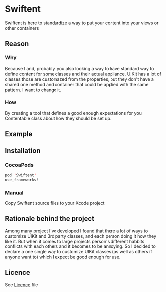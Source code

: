 # Swiftent
Swiftent is here to standardize a way to put your content into your views or other containers

## Reason
### Why
Because I and, probably, you also looking a way to have standard way to define content for some classes and their actual appliance.
UIKit has a lot of classes those are customazed from the properties, but they don't have a shared one method and container that could be applied with the same pattern. I want to change it.

### How
By creating a tool that defines a good enough expectations for you Contentable class about how they should be set up.

## Example


## Installation


### CocoaPods
```swift
pod 'Swiftent'
use_frameworks!
```

### Manual
Copy Swiftent source files to your Xcode project


## Rationale behind the project
Among many project I've developed I found that there a lot of ways to customize UIKit and 3rd party classes, and each person doing it how they like it. But when it comes to large projects person's different habbits conflicts with each others and it becomes to be annoying. So I decided to declare a one single way to customize UIKit classes (as well as others if anyone want to) which I expect be good enough for use.

## Licence
See [Licence](https://github.com/fantast1k/Swiftent/blob/master/LICENSE) file